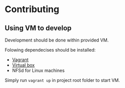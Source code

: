 # Contributing

## Using VM to develop

Development should be done within provided VM.

Folowing dependecises should be installed:
* [Vagrant](https://www.vagrantup.com/downloads.html)
* [Virtual box](https://www.virtualbox.org/wiki/Downloads)
* NFSd for Linux machines

Simply run `vagrant up` in project root folder to start VM.
